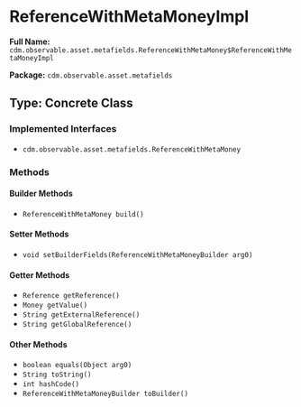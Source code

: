 # ReferenceWithMetaMoneyImpl

**Full Name:** `cdm.observable.asset.metafields.ReferenceWithMetaMoney$ReferenceWithMetaMoneyImpl`

**Package:** `cdm.observable.asset.metafields`

## Type: Concrete Class

### Implemented Interfaces

- `cdm.observable.asset.metafields.ReferenceWithMetaMoney`

### Methods

#### Builder Methods

- `ReferenceWithMetaMoney build()`

#### Setter Methods

- `void setBuilderFields(ReferenceWithMetaMoneyBuilder arg0)`

#### Getter Methods

- `Reference getReference()`
- `Money getValue()`
- `String getExternalReference()`
- `String getGlobalReference()`

#### Other Methods

- `boolean equals(Object arg0)`
- `String toString()`
- `int hashCode()`
- `ReferenceWithMetaMoneyBuilder toBuilder()`


